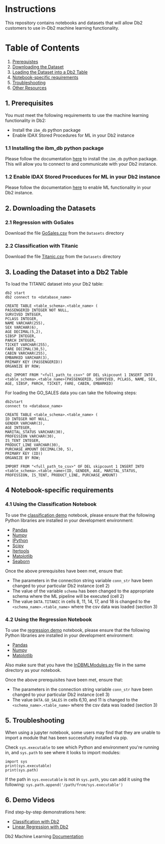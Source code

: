 # Instructions

This repository contains notebooks and datasets that will allow Db2 customers to use in-Db2 machine learning functionality.

# Table of Contents
1. [Prerequistes](#Prerequisites)
2. [Downloading the Dataset](#Downloads)
3. [Loading the Dataset into a Db2 Table](#Loading)
4. [Notebook-specific requirements](#Notebook-specific)
5. [Troubleshooting](#Troubleshooting)
6. [Other Resources](#Resources)

## 1. Prerequisites <a name="Prerequisites"></a>

You must meet the following requirements to use the machine learning functionality in Db2:
- Install the `ibm_db` python package
- Enable IDAX Stored Procedures for ML in your Db2 instance

### 1.1 Installing the ibm_db python package 

Please follow the documentation [here](https://github.com/ibmdb/python-ibmdb#-installation) to install the `ibm_db` python package. This will allow you to connect to and communicate with your Db2 instance.


### 1.2 Enable IDAX Stored Proceduces for ML in your Db2 instance

Please follow the documentation [here](https://www.ibm.com/support/knowledgecenter/SSEPGG_11.5.0/com.ibm.db2.luw.ml.doc/doc/ml_prereqs.html) to enable ML functionality in your Db2 instance.


## 2. Downloading the Datasets <a name="Downloads"></a>
### 2.1 Regression with GoSales

Download the file [GoSales.csv](https://github.com/IBM/db2-samples/tree/master/In_Db2_Machine_Learning/Datasets/GoSales.csv) from the `Datasets` directory

### 2.2 Classification with Titanic

Download the file [Titanic.csv](https://github.com/IBM/db2-samples/tree/master/In_Db2_Machine_Learning/Datasets/Titanic.csv) from the `Datasets` directory

## 3. Loading the Dataset into a Db2 Table <a name="Loading"></a>

To load the TITANIC dataset into your Db2 table:

```
db2 start
db2 connect to <database_name>

CREATE TABLE <table_schema>.<table_name> (
PASSENGERID INTEGER NOT NULL,
SURVIVED INTEGER,
PCLASS INTEGER,
NAME VARCHAR(255),
SEX VARCHAR(6),
AGE DECIMAL(5,2),
SIBSP INTEGER,
PARCH INTEGER,
TICKET VARCHAR(255),
FARE DECIMAL(30,5),
CABIN VARCHAR(255),
EMBARKED VARCHAR(3),
PRIMARY KEY (PASSENGERID))
ORGANIZE BY ROW;

db2 IMPORT FROM "<full_path_to_csv>" OF DEL skipcount 1 INSERT INTO 
<table_schema>.<table_name>(PASSENGERID, SURVIVED, PCLASS, NAME, SEX, AGE, SIBSP, PARCH, TICKET, FARE, CABIN, EMBARKED)
```

For loading the GO_SALES data you can take the following steps:

```
db2start
connect to <database_name>

CREATE TABLE <table_schema>.<table_name> (
ID INTEGER NOT NULL,
GENDER VARCHAR(3),
AGE INTEGER,
MARITAL_STATUS VARCHAR(30),
PROFESSION VARCHAR(30),
IS_TENT INTEGER,
PRODUCT_LINE VARCHAR(30),
PURCHASE_AMOUNT DECIMAL(30, 5),
PRIMARY KEY (ID))
ORGANIZE BY ROW;

IMPORT FROM "<full_path_to_csv>" OF DEL skipcount 1 INSERT INTO 
<table_schema>.<table_name>(ID, GENDER, AGE, MARITAL_STATUS, PROFESSION, IS_TENT, PRODUCT_LINE, PURCHASE_AMOUNT)
```

## 4 Notebook-specific requirements <a name="Notebook-specific"></a>
### 4.1 Using the Classification Notebook
To use the [classification demo](https://github.com/IBM/db2-samples/tree/master/In_Db2_Machine_Learning/Notebooks/Classification_Demo.ipynb) notebook, please ensure that the following Python libraries are installed in your development environment:
- [Pandas](https://pandas.pydata.org/pandas-docs/stable/getting_started/install.html)
- [Numpy](https://pypi.org/project/numpy/)
- [IPython](https://ipython.org/install.html)
- [Scipy](https://www.scipy.org/install.html)
- [Itertools](https://docs.python.org/3/library/itertools.html)
- [Matplotlib](https://matplotlib.org/users/installing.html)
- [Seaborn](https://pypi.org/project/seaborn/#description)

Once the above prerequisites have been met, ensure that:
- The parameters in the connection string variable `conn_str` have been changed to your particular Db2 instance (cell 2)
- The value of the variable `schema` has been changed to the appropriate schema where the ML pipeline will be executed (cell 2)
- The value `DATA.TITANIC` in cells 8, 11, 14, 17, and 18 is changed to the `<schema_name>.<table_name>` where the csv data was loaded (section 3)

### 4.2 Using the Regression Notebook
To use the [regression demo](https://github.com/IBM/db2-samples/tree/master/In_Db2_Machine_Learning/Notebooks/Regression_Demo.ipynb) notebook, please ensure that the following Python libraries are installed in your development environment:
- [Pandas](https://pandas.pydata.org/pandas-docs/stable/getting_started/install.html)
- [Numpy](https://pypi.org/project/numpy/)
- [Matplotlib](https://matplotlib.org/users/installing.html)

Also make sure that you have the [InDBMLModules.py](https://github.com/IBM/db2-samples/tree/master/In_Db2_Machine_Learning/lib/InDBMLModules.py) file in the same directory as your notebook.

Once the above prerequisites have been met, ensure that:
- The parameters in the connection string variable `conn_str` have been changed to your particular Db2 instance (cell 3)
- The value `DATA.GO_SALES` in cells 6,10, and 11 is changed to the `<schema_name>.<table_name>` where the csv data was loaded (section 3)

## 5. Troubleshooting <a name="Troubleshooting"></a>

When using a jupyter notebook, some users may find that they are unable to import a module that has been successfully installed via pip.

Check `sys.executable` to see which Python and environment you're running in, and `sys.path` to see where it looks to import modules:

```
import sys
print(sys.executable)
print(sys.path)
```

If the path in `sys.executable` is not in `sys.path`, you can add it using the following:
`sys.path.append('/path/from/sys.executable')`

## 6. Demo Videos <a name="Resources"></a>

Find step-by-step demonstrations here:
- [Classification with Db2](https://youtu.be/jCgschThiRQ)
- [Linear Regression with Db2](https://youtu.be/RpX0iHL97dc)

Db2 Machine Learning [Documentation](https://www.ibm.com/support/knowledgecenter/SSEPGG_11.5.0/com.ibm.db2.luw.ml.doc/doc/ml_prereqs.html)